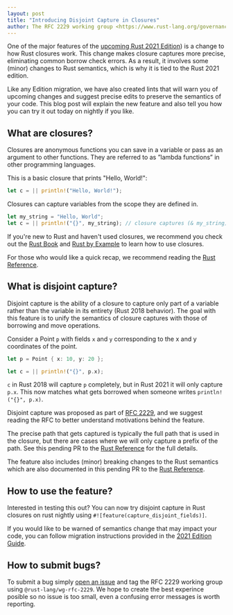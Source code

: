 ```yaml
---
layout: post
title: "Introducing Disjoint Capture in Closures"
author: The RFC 2229 working group <https://www.rust-lang.org/governance/teams/compiler#wg-rfc-2229>
---
```


One of the major features of the [upcoming Rust 2021 Edition](https://blog.rust-lang.org/2021/05/11/edition-2021.html)) is a change to how Rust closures work. This change makes closure captures more precise, eliminating common borrow check errors. As a result, it involves some (minor) changes to Rust semantics, which is why it is tied to the Rust 2021 edition.

Like any Edition migration, we have also created lints that will warn you of upcoming changes and suggest precise edits to preserve the semantics of your code. This blog post will explain the new feature and also tell you how you can try it out today on nightly if you like.


## What are closures?
Closures are anonymous functions you can save in a variable or pass as an argument to other functions. They are referred to as ”lambda functions” in other programming languages.
    
This is a basic closure that prints "Hello, World!":

```rust
let c = || println!("Hello, World!"); 
```


Closures can capture variables from the scope they are defined in.
 ```rust
let my_string = "Hello, World";
let c = || println!("{}", my_string); // closure captures (& my_string)
```


If you're new to Rust and haven't used closures, we recommend you check out the [Rust Book](https://doc.rust-lang.org/book/ch13-01-closures.html) and [Rust by Example](https://doc.rust-lang.org/rust-by-example/fn/closures.html) to learn how to use closures.

For those who would like a quick recap, we recommend reading the [Rust Reference](https://doc.rust-lang.org/reference/types/closure.html).


## What is disjoint capture?

Disjoint capture is the ability of a closure to capture only part of a variable rather than the variable in its entirety (Rust 2018 behavior). The goal with this feature is to unify the semantics of closure captures with those of borrowing and move operations.

Consider a Point `p` with fields `x` and `y` corresponding to the x and y coordinates of the point.

```rust
let p = Point { x: 10, y: 20 };

let c = || println!("{}", p.x);
```

`c` in Rust 2018 will capture `p` completely, but in Rust 2021 it will only capture `p.x`. This now matches what gets borrowed when someone writes `println!("{}", p.x)`.

Disjoint capture was proposed as part of [RFC 2229](https://github.com/rust-lang/rfcs/blob/master/text/2229-capture-disjoint-fields.md), and we suggest reading the RFC to better understand motivations behind the feature.

The precise path that gets captured is typically the full path that is used in the closure, but there are cases where we will only capture a prefix of the path. See this pending PR to the [Rust Reference](https://github.com/rust-lang/reference/blob/d24c4642c8efd26915209558e065a5e670363fc0/src/types/closure.md) for the full details.

The feature also includes (minor) breaking changes to the Rust semantics which are also documented in this pending PR to the [Rust Reference](https://github.com/rust-lang/reference/blob/d24c4642c8efd26915209558e065a5e670363fc0/src/types/closure.md).

## How to use the feature?

Interested in testing this out? You can now try disjoint capture in Rust closures on rust nightly using `#![feature(capture_disjoint_fields)]`. 

If you would like to be warned of semantics change that may impact your code, you can follow migration instructions provided in the [2021 Edition Guide](https://doc.rust-lang.org/nightly/edition-guide/rust-2021/disjoint-capture-in-closures.html#migration).

## How to submit bugs?

To submit a bug simply [open an issue](https://github.com/rust-lang/rust/issues/new/choose) and tag the RFC 2229 working group using `@rust-lang/wg-rfc-2229`. We hope to create the best experince posible so no issue is too small, even a confusing error messages is worth reporting.
